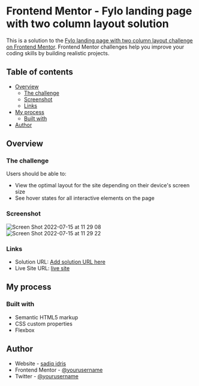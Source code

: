 # Frontend Mentor - Fylo landing page with two column layout solution

This is a solution to the [Fylo landing page with two column layout challenge on Frontend Mentor](https://www.frontendmentor.io/challenges/fylo-landing-page-with-two-column-layout-5ca5ef041e82137ec91a50f5). Frontend Mentor challenges help you improve your coding skills by building realistic projects. 

## Table of contents

- [Overview](#overview)
  - [The challenge](#the-challenge)
  - [Screenshot](#screenshot)
  - [Links](#links)
- [My process](#my-process)
  - [Built with](#built-with)
- [Author](#author)



## Overview

### The challenge

Users should be able to:

- View the optimal layout for the site depending on their device's screen size
- See hover states for all interactive elements on the page

### Screenshot
![Screen Shot 2022-07-15 at 11 29 08](https://user-images.githubusercontent.com/106121876/179942954-352de95f-6309-468c-bb05-9146c8ded587.png)
![Screen Shot 2022-07-15 at 11 29 22](https://user-images.githubusercontent.com/106121876/179942977-3ada897c-7139-434c-8e94-551d7efd1d3f.png)


### Links

- Solution URL: [Add solution URL here](https://your-solution-url.com)
- Live Site URL: [live site](https://sadiq-idris-fylo-landing-page-challenge.pages.dev/)

## My process

### Built with

- Semantic HTML5 markup
- CSS custom properties
- Flexbox




## Author

- Website - [sadiq idris](https://www.your-site.com)
- Frontend Mentor - [@yourusername](https://www.frontendmentor.io/profile/yourusername)
- Twitter - [@yourusername](https://www.twitter.com/yourusername)

